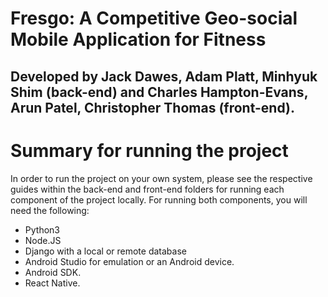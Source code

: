 # Fresgo: A Competitive Geo-social Mobile Application for Fitness
## Developed by Jack Dawes, Adam Platt, Minhyuk Shim (back-end) and Charles Hampton-Evans, Arun Patel, Christopher Thomas (front-end).

# Summary for running the project
In order to run the project on your own system, please see the respective guides within the back-end and front-end folders for running each component of the project locally. For running both components, you will need the following:
* Python3
* Node.JS
* Django with a local or remote database
* Android Studio for emulation or an Android device.
* Android SDK.
* React Native.
